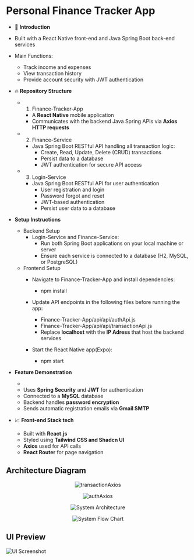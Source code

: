 # Personal Finance Tracker App

- 💸 **Introduction**
- Built with a React Native front-end and Java Spring Boot back-end services
- Main Functions:
  - Track income and expenses
  - View transaction history
  - Provide account security with JWT authentication

- 🔥 **Repository Structure**
  - 1. Finance-Tracker-App
    - A **React Native** mobile application
    - Communicates with the backend Java Spring APIs via **Axios HTTP requests**
  - 2. Finance-Service
    - Java Spring Boot RESTful API handling all transaction logic:
      - Create, Read, Update, Delete (CRUD) transactions
      - Persist data to a database
      - JWT authentication for secure API access
  - 3. Login-Service
    - Java Spring Boot RESTful API for user authentication
      - User registration and login
      - Password forgot and reset
      - JWT-based authentication
      - Persist user data to a database
  
- **Setup Instructions**
  - Backend Setup
    - Login-Service and Finance-Service:
      - Run both Spring Boot applications on your local machine or server
      - Ensure each service is connected to a database (H2, MySQL, or PostgreSQL)
  - Frontend Setup
    - Navigate to Finance-Tracker-App and install dependencies:
      - npm install
    - Update API endpoints in the following files before running the app:
      - Finance-Tracker-App/api/api/authApi.js
      - Finance-Tracker-App/api/api/transactionApi.js
      - Replace **localhost** with the **IP Adress** that host the backend services

    - Start the React Native app(Expo):
      - npm start

- **Feature Demonstration**

  - 
  - Uses **Spring Security** and **JWT** for authentication
  - Connected to a **MySQL** database
  - Backend handles **password encryption**
  - Sends automatic registration emails via **Gmail SMTP**
  
- 📈 **Front-end Stack tech**
  - Built with **React.js**
  - Styled using **Tailwind CSS and Shadcn UI**
  - **Axios** used for API calls
  - **React Router** for page navigation

## Architecture Diagram


<p align="center">
  <img src="/Readme_pictures/transactionAxios.png" alt="transactionAxios" />
</p>
<p align="center">
  <img src="/Readme_pictures/authAxios.png" alt="authAxios" />
</p>

<p align="center">
  <img src="images/System-Architecture.png" alt="System Architecture" />
</p>
<p align="center">
  <img src="images/System-Flow-Chart.png" alt="System Flow Chart"/>
</p>

## UI Preview

![UI Screenshot](images/ui-screenshot.png)


